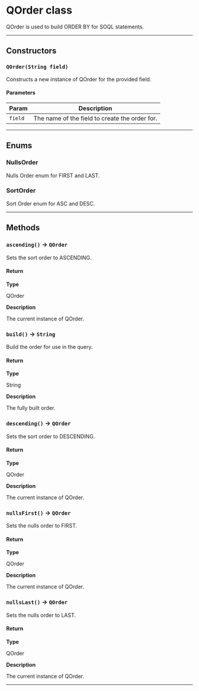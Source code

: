 # QOrder class

QOrder is used to build ORDER BY for SOQL statements.

---
## Constructors
### `QOrder(String field)`

Constructs a new instance of QOrder for the provided field.
#### Parameters
|Param|Description|
|-----|-----------|
|`field` |  The name of the field to create the order for. |

---
## Enums
### NullsOrder


Nulls Order enum for FIRST and LAST.

### SortOrder


Sort Order enum for ASC and DESC.

---
## Methods
### `ascending()` → `QOrder`

Sets the sort order to ASCENDING.

#### Return

**Type**

QOrder

**Description**

The current instance of QOrder.

### `build()` → `String`

Build the order for use in the query.

#### Return

**Type**

String

**Description**

The fully built order.

### `descending()` → `QOrder`

Sets the sort order to DESCENDING.

#### Return

**Type**

QOrder

**Description**

The current instance of QOrder.

### `nullsFirst()` → `QOrder`

Sets the nulls order to FIRST.

#### Return

**Type**

QOrder

**Description**

The current instance of QOrder.

### `nullsLast()` → `QOrder`

Sets the nulls order to LAST.

#### Return

**Type**

QOrder

**Description**

The current instance of QOrder.

---
